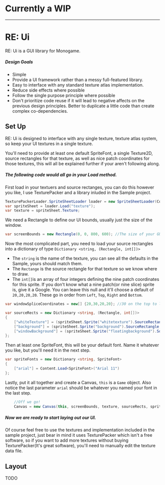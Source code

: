 # Currently a WIP
--------------------


# RE: Ui

RE: Ui is a GUI library for Monogame.

##### Design Goals
- Simple
- Provide a UI framework rather than a messy full-featured library. 
- Easy to interface with any standard texture atlas implementation.
- Reduce side effects where possible
- Follow the single purpose principle where possible
- Don't prioritize code reuse if it will lead to negative affects on the previous design principles. Better to duplicate a little code than create complex co-dependencies.

## Set Up
RE: Ui is designed to interface with any single texture, texture atlas system, so keep your UI textures in a single texture.

You'll need to provide at least one default SpriteFont, a single Texture2D, source rectangles for that texture, as well as nice patch coordinates for those textures, this will all be explained further if your aren't following along.

##### The following code would all go in your Load method.

First load in your textuers and source rectanges, you can do this however you like, I use TexturePacker and a library inluded in the Sample project.
```csharp 
TexturePackerLoader.SpriteSheetLoader loader = new SpriteSheetLoader(Content);
var spriteSheet = loader.Load("texture");
var texture = spriteSheet.Texture;
```
We need a Rectangle to define our UI bounds, usually just the size of the window.
```csharp
var screenBounds = new Rectangle(0, 0, 800, 600); //The size of your GUI, usually just the window size.
```
Now the most complicated part, you need to load your source rectangles into a dictionary of type `Dictionary <string,
     (Rectangle, int[])>`
 - The `string` is the name of the texture, you can see all the defaults in the Sample, yours should match them.
 - The `Rectange` is the source rectangle for that texture so we know where to draw.
 - The `int[]`is an array of four integers defining the nine patch coordinates for this sprite. 
 If you don't know what a nine patch(or nine slice) sprite is, give it a Google. 
 You can leave this null and it'll choose a default of `20,20,20,20`. These go in order from `Left`, `Top`, `Right` and `Bottom`.
```csharp
var windowSpliceCoordinates = new[] {20,30,20,20}; //30 on the top to leave room for the window's top bar.

var sourceRects = new Dictionary <string, (Rectangle, int[])>
{
    ["whiteTexture"] = (spriteSheet.Sprite("whitetexture").SourceRectangle, null),
    ["background"] = (spriteSheet.Sprite("background").SourceRectangle, null),
    ["windowBackground"] = (spriteSheet.Sprite("floatingbackground").SourceRectangle, windowSpliceCoordinates)
};
```
Then at least one SpriteFont, this will be your default font. Name it whatever you like, but you'll need it in the next step.
```csharp
var spriteFonts = new Dictionary <string, SpriteFont> 
{
    ["arial"] = Content.Load<SpriteFont>("Arial 11")
};
```
Lastly, put it all together and create a Canvas, `this` is a `Game` object. Also notice the last parameter `arial` should be whatever you named your font in the last step.
```csharp
    //Off we go!
    Canvas = new Canvas(this, screenBounds, texture, sourceRects, spriteFonts, "arial");
```
##### Now we are ready to start laying out our UI.

Of course feel free to use the textures and implementation included in the sample project, just bear in mind it uses TexturePacker which isn't a free software, so if you want to add more textures without buying TexturePacker(It's great software), you'll need to manually edit the texture data file.

## Layout


TODO